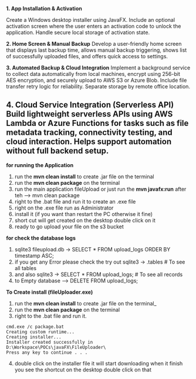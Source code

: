 **1. App Installation & Activation**

Create a Windows desktop installer using JavaFX. Include an optional activation screen where the user enters an activation code to unlock the application. Handle secure local storage of activation state.

**2. Home Screen & Manual Backup**
Develop a user-friendly home screen that displays last backup time, allows manual backup triggering, shows list of successfully uploaded files, and offers quick access to settings.

**3. Automated Backup & Cloud Integration**
Implement a background service to collect data automatically from local machines, encrypt using 256-bit AES encryption, and securely upload to AWS S3 or Azure Blob. Include file transfer retry logic for reliability. Separate storage by remote office location.

**4. Cloud Service Integration (Serverless API)**
Build lightweight serverless APIs using AWS Lambda or Azure Functions for tasks such as file metadata tracking, connectivity testing, and cloud interaction. Helps support automation without full backend setup.
----------------------------------------------------------------------------
**for running the Application**
1. run the **mvn clean install** to create .jar file on the terminal
2. run the **mvn clean package** on the terminal
3. run the main application fileUpload or just run the **mvn javafx:run** after teh --> mvn clean package
4. right to the .bat file and run it to create an .exe file
5. right on the .exe file run as Administrator
6. install it (if you want than restart the PC otherwise it fine)
7. short cut will get created on the desktop double click on it
8. ready to go upload your file on the s3 bucket

**for check the database logs**
1. sqlite3 fileupload.db -> SELECT * FROM upload_logs ORDER BY timestamp ASC;
2. if you get any Error please check the try out sqlite3 -> .tables  # To see all tables
3. and also sqlite3 -> SELECT * FROM upload_logs;  # To see all records
4. to Empty database --> DELETE FROM upload_logs;

**To Create install (fileUploader.exe)**
1. run the **mvn clean install** to create .jar file on the terminal_
2. run the **mvn clean package** on the terminal
3. right to the .bat file and run it.

```
cmd.exe /c package.bat
Creating custom runtime...
Creating installer...
Installer created successfully in D:\Workspace\POCs\javaFX\FileUploader\
Press any key to continue . . .
```
4. double click on the installer file it will start downloading when it finish you see the shortcut on the desktop double click on that
